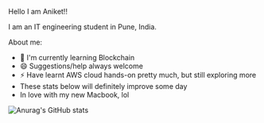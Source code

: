 Hello I am Aniket!!

I am an IT engineering student in Pune, India.

About me:
- 🌱 I'm currently learning Blockchain
- 😄 Suggestions/help always welcome
- ⚡ Have learnt AWS cloud hands-on pretty much, but still exploring more
- These stats below will definitely improve some day
- In love with my new Macbook, lol


![Anurag's GitHub stats](https://github-readme-stats.vercel.app/api?username=ani20ket&show_icons=true&theme=dark)



<!--
**ani20ket/ani20ket** is a ✨ _special_ ✨ repository because its `README.md` (this file) appears on your GitHub profile.

Here are some ideas to get you started:

- 🔭 I’m currently working on ...
- 🌱 I’m currently learning ...
- 👯 I’m looking to collaborate on ...
- 🤔 I’m looking for help with ...
- 💬 Ask me about ...
- 📫 How to reach me: ...
- 😄 Pronouns: ...
- ⚡ Fun fact: ...
-->
